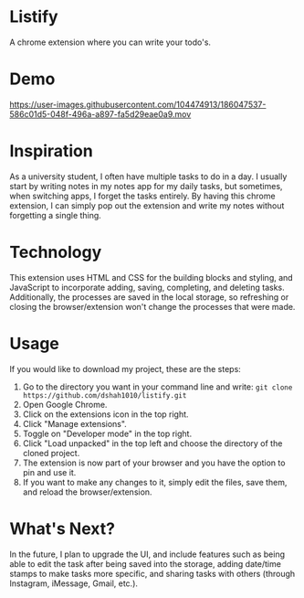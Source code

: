 # Listify 
A chrome extension where you can write your todo's.

# Demo

https://user-images.githubusercontent.com/104474913/186047537-586c01d5-048f-496a-a897-fa5d29eae0a9.mov

# Inspiration 
As a university student, I often have multiple tasks to do in a day. I usually start by writing notes in my notes app for my daily tasks, but sometimes, when switching apps, I forget the tasks entirely. By having this chrome extension, I can simply pop out the extension and write my notes without forgetting a single thing.

# Technology 
This extension uses HTML and CSS for the building blocks and styling, and JavaScript to incorporate adding, saving, completing, and deleting tasks. Additionally, the processes are saved in the local storage, so refreshing or closing the browser/extension won't change the processes that were made.

# Usage

If you would like to download my project, these are the steps:
        <ol>
        <li>
          Go to the directory you want in your command line and write:
          ```
          git clone https://github.com/dshah1010/listify.git
          ```
       </li>
       <li>
          Open Google Chrome. 
       </li>
       <li>
          Click on the extensions icon in the top right. 
       </li>
       <li> 
          Click "Manage extensions". 
       </li>
       <li>
          Toggle on "Developer mode" in the top right. 
       </li>
       <li>
          Click "Load unpacked" in the top left and choose the directory of the cloned project. 
       </li>
       <li>
          The extension is now part of your browser and you have the option to pin and use it. 
       </li>
       <li>
          If you want to make any changes to it, simply edit the files, save them, and reload the browser/extension. 
       </li>
       </ol>
       
# What's Next?
In the future, I plan to upgrade the UI, and include features such as being able to edit the task after being saved into the storage, adding date/time stamps to make tasks more specific, and sharing tasks with others (through Instagram, iMessage, Gmail, etc.). 
